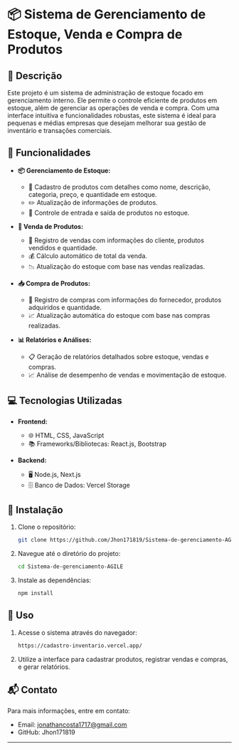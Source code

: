# 📦 Sistema de Gerenciamento de Estoque, Venda e Compra de Produtos

## 📄 Descrição
Este projeto é um sistema de administração de estoque focado em gerenciamento interno. Ele permite o controle eficiente de produtos em estoque, além de gerenciar as operações de venda e compra. Com uma interface intuitiva e funcionalidades robustas, este sistema é ideal para pequenas e médias empresas que desejam melhorar sua gestão de inventário e transações comerciais.

## 🔧 Funcionalidades
- **📦 Gerenciamento de Estoque:**
  - 📌 Cadastro de produtos com detalhes como nome, descrição, categoria, preço, e quantidade em estoque.
  - ✏️ Atualização de informações de produtos.
  - 🔄 Controle de entrada e saída de produtos no estoque.

- **🛒 Venda de Produtos:**
  - 📝 Registro de vendas com informações do cliente, produtos vendidos e quantidade.
  - 💰 Cálculo automático de total da venda.
  - 📉 Atualização do estoque com base nas vendas realizadas.

- **📥 Compra de Produtos:**
  - 📑 Registro de compras com informações do fornecedor, produtos adquiridos e quantidade.
  - 📈 Atualização automática do estoque com base nas compras realizadas.

- **📊 Relatórios e Análises:**
  - 📋 Geração de relatórios detalhados sobre estoque, vendas e compras.
  - 📈 Análise de desempenho de vendas e movimentação de estoque.

## 💻 Tecnologias Utilizadas
- **Frontend:**
  - 🌐 HTML, CSS, JavaScript
  - 📚 Frameworks/Bibliotecas: React.js, Bootstrap

- **Backend:**
  - 🖥️ Node.js, Next.js
  - 🗄️ Banco de Dados: Vercel Storage

## 🚀 Instalação
1. Clone o repositório:
   ```bash
   git clone https://github.com/Jhon171819/Sistema-de-gerenciamento-AGILE.git
   ```

2. Navegue até o diretório do projeto:
   ```bash
   cd Sistema-de-gerenciamento-AGILE
   ```

3. Instale as dependências:
   ```bash
   npm install
   ```

## 📝 Uso
1. Acesse o sistema através do navegador:
   ```bash
   https://cadastro-inventario.vercel.app/
   ```

2. Utilize a interface para cadastrar produtos, registrar vendas e compras, e gerar relatórios.

## 📬 Contato
Para mais informações, entre em contato:
- Email: jonathancosta1717@gmail.com
- GitHub: Jhon171819

---
